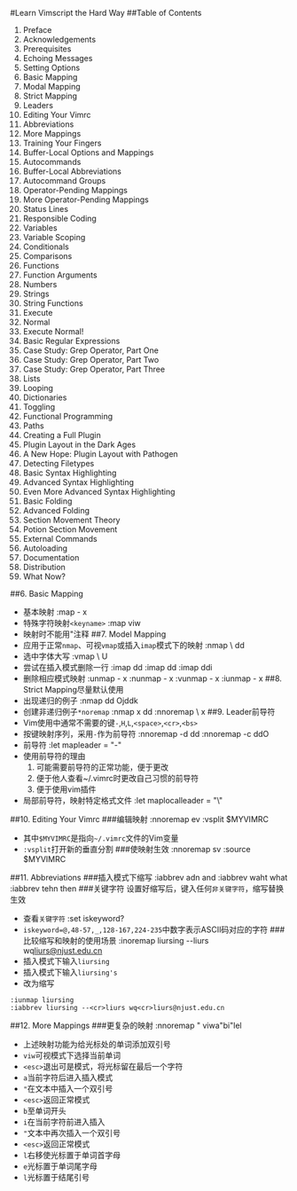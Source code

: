 #Learn Vimscript the Hard Way
##Table of Contents
1. Preface
2. Acknowledgements
3. Prerequisites
4. Echoing Messages
5. Setting Options
6. Basic Mapping
7. Modal Mapping
8. Strict Mapping
9. Leaders
10. Editing Your Vimrc
11. Abbreviations
12. More Mappings
13. Training Your Fingers
14. Buffer-Local Options and Mappings
15. Autocommands
16. Buffer-Local Abbreviations
17. Autocommand Groups
18. Operator-Pending Mappings
19. More Operator-Pending Mappings
20. Status Lines
21. Responsible Coding
22. Variables
23. Variable Scoping
24. Conditionals
25. Comparisons
26. Functions
27. Function Arguments
28. Numbers
29. Strings
30. String Functions
31. Execute
32. Normal
33. Execute Normal!
34. Basic Regular Expressions
35. Case Study: Grep Operator, Part One
36. Case Study: Grep Operator, Part Two
37. Case Study: Grep Operator, Part Three
38. Lists
39. Looping
40. Dictionaries
41. Toggling
42. Functional Programming
43. Paths
44. Creating a Full Plugin
45. Plugin Layout in the Dark Ages
46. A New Hope: Plugin Layout with Pathogen
47. Detecting Filetypes
48. Basic Syntax Highlighting
49. Advanced Syntax Highlighting
50. Even More Advanced Syntax Highlighting
51. Basic Folding
52. Advanced Folding
53. Section Movement Theory
54. Potion Section Movement
55. External Commands
56. Autoloading
57. Documentation
58. Distribution
59. What Now?

##6. Basic Mapping
- 基本映射
:map - x
- 特殊字符映射`<keyname>`
:map <space> viw
- 映射时不能用"注释
##7. Model Mapping
- 应用于正常`nmap`、可视`vmap`或插入`imap`模式下的映射
:nmap \ dd
- 选中字体大写
:vmap \ U
- 尝试在插入模式删除一行
    :imap <c-d> dd
    :imap <c-d> <esc>dd
    :imap <c-d> <esc>ddi
- 删除相应模式映射
    :unmap - x
    :nunmap - x
    :vunmap - x
    :iunmap - x
##8. Strict Mapping尽量默认使用
- 出现递归的例子
    :nmap dd O<esc>jddk
- 创建非递归例子`*noremap`
:nmap x dd
:nnoremap \ x
##9. Leader前导符
- Vim使用中通常不需要的键`-`,`H`,`L`,`<space>`,`<cr>`,`<bs>`
- 按键映射序列，采用`-`作为前导符
:nnoremap -d dd
:nnoremap -c ddO
- 前导符
:let mapleader = "-"
- 使用前导符的理由
    1. 可能需要前导符的正常功能，便于更改
    2. 便于他人查看~/.vimrc时更改自己习惯的前导符
    3. 便于使用vim插件
- 局部前导符，映射特定格式文件
:let maplocalleader = "\\"

##10. Editing Your Vimrc
###编辑映射
:nnoremap <leader>ev :vsplit $MYVIMRC<cr>
- 其中`$MYVIMRC`是指向`~/.vimrc`文件的Vim变量
- `:vsplit`打开新的垂直分割
###使映射生效
:nnoremap <leader>sv :source $MYVIMRC<cr>

##11. Abbreviations
###插入模式下缩写
:iabbrev adn and
:iabbrev waht what
:iabbrev tehn then
###关键字符
设置好缩写后，键入任何`非关键字符`，缩写替换生效
- 查看`关键字符`
:set iskeyword?
- `iskeyword=@,48-57,_,128-167,224-235`中数字表示ASCII码对应的字符
###比较缩写和映射的使用场景
:inoremap liursing --<cr>liurs wq<cr>liurs@njust.edu.cn
- 插入模式下输入`liursing`
- 插入模式下输入`liursing's`
- 改为缩写
```
:iunmap liursing
:iabbrev liursing --<cr>liurs wq<cr>liurs@njust.edu.cn
```

##12. More Mappings
###更复杂的映射
:nnoremap <leader>" viw<esc>a"<esc>bi"<esc>lel
- 上述映射功能为给光标处的单词添加双引号
- `viw`可视模式下选择当前单词
- `<esc>`退出可是模式，将光标留在最后一个字符
- `a`当前字符后进入插入模式
- `"`在文本中插入一个双引号
- `<esc>`返回正常模式
- `b`至单词开头
- `i`在当前字符前进入插入
- `"`文本中再次插入一个双引号
- `<esc>`返回正常模式
- `l`右移使光标置于单词首字母
- `e`光标置于单词尾字母
- `l`光标置于结尾引号

